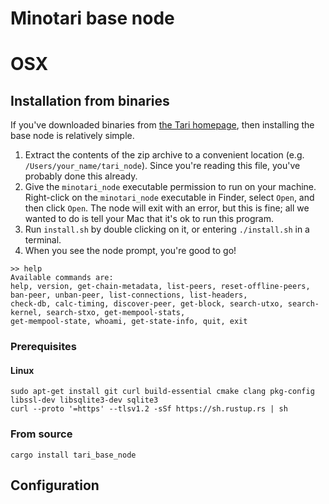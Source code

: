 # Minotari base node

# OSX
## Installation from binaries

If you've downloaded binaries from [the Tari homepage](https://tari.com/downloads), then installing the base node is
relatively simple.

1. Extract the contents of the zip archive to a convenient location (e.g. `/Users/your_name/tari_node`). Since you're
   reading this file, you've probably done this already.
2. Give the `minotari_node` executable permission to run on your machine. Right-click on the `minotari_node`
   executable in Finder, select `Open`, and then click `Open`. The node will exit with an error, but this is fine; all
   we wanted to do is tell your Mac that it's ok to run this program.
3. Run `install.sh` by double clicking on it, or entering `./install.sh` in a terminal.
4. When you see the node prompt, you're good to go!

```
>> help 
Available commands are: 
help, version, get-chain-metadata, list-peers, reset-offline-peers, ban-peer, unban-peer, list-connections, list-headers, 
check-db, calc-timing, discover-peer, get-block, search-utxo, search-kernel, search-stxo, get-mempool-stats, 
get-mempool-state, whoami, get-state-info, quit, exit
```



### Prerequisites

#### Linux
```
sudo apt-get install git curl build-essential cmake clang pkg-config libssl-dev libsqlite3-dev sqlite3
curl --proto '=https' --tlsv1.2 -sSf https://sh.rustup.rs | sh

```
### From source

```
cargo install tari_base_node
```

## Configuration
